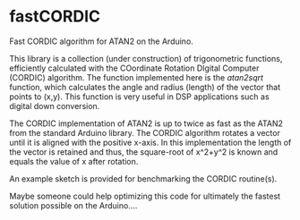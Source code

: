 # fastCORDIC
Fast CORDIC algorithm for ATAN2 on the Arduino.

This library is a collection (under construction) of trigonometric functions, efficiently
calculated with the COordinate Rotation DIgital Computer (CORDIC) algorithm.
The function implemented here is the *atan2sqrt* function, which calculates the angle and
radius (length) of the vector that points to (x,y). This function is very useful in DSP
applications such as digital down conversion.

The CORDIC implementation of ATAN2 is up to twice as fast as the ATAN2 from the standard 
Arduino library. The CORDIC algorithm rotates a vector until it is aligned with the positive
x-axis. In this implementation the length of the vector is retained and thus, the square-root
of x^2+y^2 is known and equals the value of x after rotation.

An example sketch is provided for benchmarking the CORDIC routine(s).

Maybe someone could help optimizing this code for ultimately the fastest solution possible on the Arduino.... 
